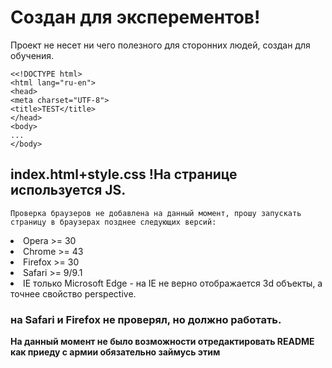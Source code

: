 # Создан для эксперементов!

Проект не несет ни чего полезного для сторонних людей, создан для обучения.

    <<!DOCTYPE html>
    <html lang="ru-en">
    <head>
    <meta charset="UTF-8">
    <title>TEST</title>
    </head>
    <body>
    ...
    </body>

## index.html+style.css !На странице используется JS.

`Проверка браузеров не добавлена на данный момент, прошу запускать страницу в браузерах позднее следующих версий:`
<li>Opera >= 30
<li>Chrome >= 43
<li>Firefox >= 30
<li>Safari >= 9/9.1
<li>IE только Microsoft Edge - на IE не верно отображается 3d объекты, а точнее свойство perspective.

### на Safari и Firefox не проверял, но должно работать.

**На данный момент не было возможности отредактировать README как приеду с армии обязательно займусь этим**
